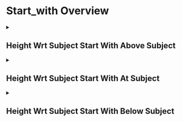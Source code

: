 # Start_with Overview

<details>
<summary><h2>Height Wrt Subject Start With Above Subject</h2></summary>


<h3>🔵 Label Name:</h3>
<code>height_wrt_subject_start_with_above_subject</code>


<h3>📖 Definition:</h3>
Does the video start with the camera positioned above the subject?

<details>
<summary><h4> Question (Definition)</h4></summary>

</details>

<details>
<summary><h4> Alternative Question</h4></summary>

- Does the shot start with the camera above the subject?

- Is the starting frame showing the subject from a higher perspective?

- Does the video start with a high camera position relative to the subject?

- Is the initial shot taken from above the subject?

- Does the sequence start with the camera looking down at the subject?

- Is the first shot framed from an elevated position above the subject?

- Does the video open with the subject framed from above?

- Is the starting frame taken from a noticeably higher position than the subject?

</details>

<details>
<summary><h4> Prompt (Definition)</h4></summary>

- A video that starts with the camera positioned above the subject.

</details>

<details>
<summary><h4> Alternative Prompt</h4></summary>

- A shot starting with the camera above the subject.

- A video that opens with a high-angle perspective on the subject.

- A sequence beginning with the camera looking down at the subject.

- A shot where the subject is framed from a noticeably higher viewpoint.

- A video that starts with a downward-looking camera angle on the subject.

- A shot where the subject is viewed from an elevated position.

- A sequence beginning with the subject framed from a high perspective.

- A video opening with an overhead or high-angle framing of the subject.

</details>

<h4>🟢 Positive:</h4>
<code>self.cam_setup.height_wrt_subject_info['start'] == 'above_subject'</code>

<h4>🔴 Negative:</h4>
<code>self.cam_setup.height_wrt_subject_info['start'] not in ['above_subject', 'unknown']</code>

</details>

<details>
<summary><h2>Height Wrt Subject Start With At Subject</h2></summary>


<h3>🔵 Label Name:</h3>
<code>height_wrt_subject_start_with_at_subject</code>


<h3>📖 Definition:</h3>
Does the video start with the camera positioned at the same height as the subject?

<details>
<summary><h4> Question (Definition)</h4></summary>

</details>

<details>
<summary><h4> Alternative Question</h4></summary>

- Does the shot start with the camera level with the subject?

- Is the starting frame showing the subject at eye level?

- Does the video start with the camera at the subject’s height?

- Is the initial shot taken from an eye-level perspective?

- Does the sequence start with the camera positioned at subject level?

- Is the first shot framed at the same height as the subject?

- Does the video open with the subject viewed from a neutral angle?

- Is the starting frame taken with the camera at the subject’s natural perspective?

</details>

<details>
<summary><h4> Prompt (Definition)</h4></summary>

- A video that starts with the camera positioned at the same height as the subject.

</details>

<details>
<summary><h4> Alternative Prompt</h4></summary>

- A shot starting with the camera at the subject’s level.

- A video that opens with an eye-level perspective on the subject.

- A sequence beginning with the subject viewed from a neutral height.

- A shot where the subject is framed at the same height as the camera.

- A video that starts with a straight-on perspective at the subject’s eye level.

- A shot where the subject appears naturally framed from the camera’s height.

- A sequence beginning with the subject viewed from an at-subject position.

- A video opening with a neutral-height framing of the subject.

</details>

<h4>🟢 Positive:</h4>
<code>self.cam_setup.height_wrt_subject_info['start'] == 'at_subject'</code>

<h4>🔴 Negative:</h4>
<code>self.cam_setup.height_wrt_subject_info['start'] not in ['at_subject', 'unknown']</code>

</details>

<details>
<summary><h2>Height Wrt Subject Start With Below Subject</h2></summary>


<h3>🔵 Label Name:</h3>
<code>height_wrt_subject_start_with_below_subject</code>


<h3>📖 Definition:</h3>
Does the video start with the camera positioned below the subject?

<details>
<summary><h4> Question (Definition)</h4></summary>

</details>

<details>
<summary><h4> Alternative Question</h4></summary>

- Does the shot start with the camera below the subject?

- Is the starting frame showing the subject from a lower perspective?

- Does the video start with the camera positioned lower than the subject?

- Is the initial shot taken from a low angle looking up at the subject?

- Does the sequence start with the camera at a lower position than the subject?

- Is the first shot framed from below the subject’s eye level?

- Does the video open with the subject appearing larger due to a low camera angle?

- Is the starting frame taken from a noticeably lower position than the subject?

</details>

<details>
<summary><h4> Prompt (Definition)</h4></summary>

- A video that starts with the camera positioned below the subject.

</details>

<details>
<summary><h4> Alternative Prompt</h4></summary>

- A shot starting with the camera below the subject.

- A video that opens with a low-angle perspective on the subject.

- A sequence beginning with the camera looking up at the subject.

- A shot where the subject is framed from a noticeably lower viewpoint.

- A video that starts with an upward-looking camera angle on the subject.

- A shot where the subject appears taller due to the low perspective.

- A sequence beginning with the subject framed from a lower vantage point.

- A video opening with an upward-framing of the subject.

</details>

<h4>🟢 Positive:</h4>
<code>self.cam_setup.height_wrt_subject_info['start'] == 'below_subject'</code>

<h4>🔴 Negative:</h4>
<code>self.cam_setup.height_wrt_subject_info['start'] not in ['below_subject', 'unknown']</code>

</details>
